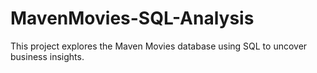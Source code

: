 # MavenMovies-SQL-Analysis
This project explores the Maven Movies database using SQL to uncover business insights.
